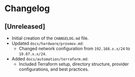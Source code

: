 # Changelog

## [Unreleased]

- Initial creation of the `CHANGELOG.md` file.
- Updated `docs/hardware/proxmox.md`:
  - Changed network configuration from `192.168.x.x/24` to `10.87.x.x/24`.
- Added `docs/automation/terraform.md`:
  - Included Terraform setup, directory structure, provider configurations, and best practices.
